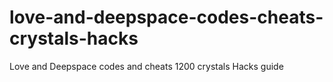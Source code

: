 # love-and-deepspace-codes-cheats-crystals-hacks
Love and Deepspace codes and cheats 1200 crystals Hacks guide
